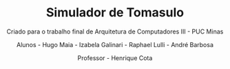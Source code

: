  <h1 align="center">Simulador de Tomasulo </h1>
 <p align="center">Criado para o trabalho final de Arquitetura de Computadores III - PUC Minas</p>
 <p align="center">Alunos - Hugo Maia - Izabela Galinari - Raphael Lulli - André Barbosa</p>
 <p align="center">Professor - Henrique Cota</p>
 
